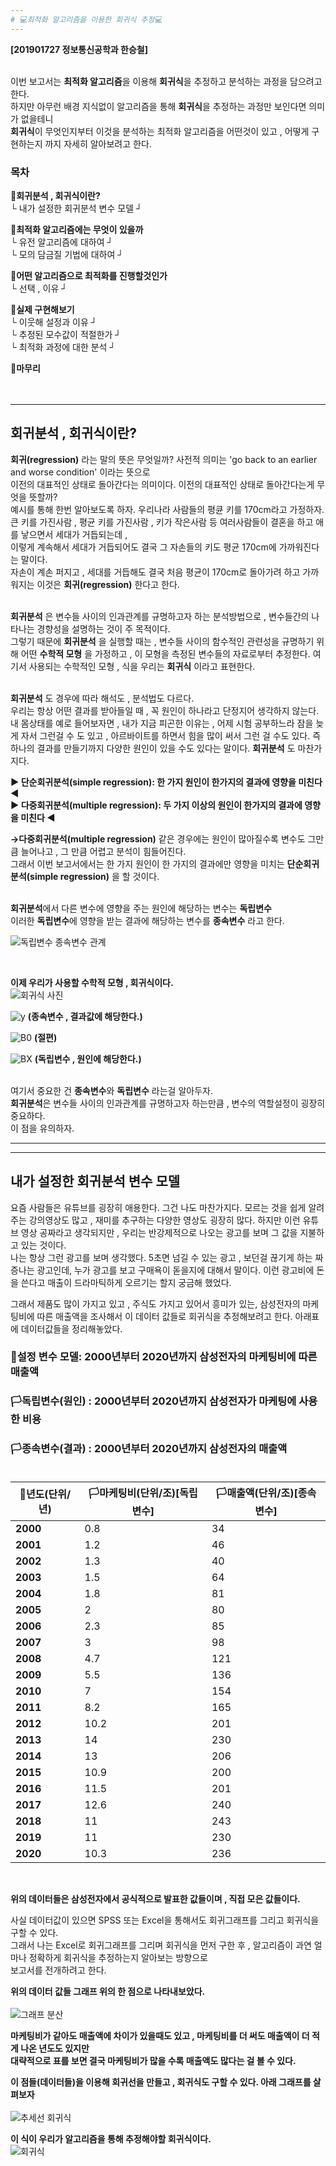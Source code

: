 ```yaml
---
# 💻최적화 알고리즘을 이용한 회귀식 추정💻 
---
```

**[201901727 정보통신공학과 한승철]**<br><br>


이번 보고서는 **최적화 알고리즘**을 이용해 **회귀식**을 추정하고 분석하는 과정을 담으려고한다. <br>
하지만 아무런 배경 지식없이 알고리즘을 통해 **회귀식**을 추정하는 과정만 보인다면 의미가 없을테니 <br>
**회귀식**이 무엇인지부터 이것을 분석하는 최적화 알고리즘을 어떤것이 있고 , 어떻게 구현하는지 까지 자세히 알아보려고 한다.

### 목차 
**🏴회귀분석 , 회귀식이란?**            
└ 내가 설정한 회귀분석 변수 모델 ┘

**🏴최적화 알고리즘에는 무엇이 있을까** <br>
└ 유전 알고리즘에 대하여 ┘ <br>
└ 모의 담금질 기법에 대하여 ┘ 

**🏴어떤 알고리즘으로 최적화를 진행할것인가** <br>
└ 선택 , 이유 ┘

**🏴실제 구현해보기** <br>
└ 이웃해 설정과 이유 ┘ <br>
└ 추정된 모수값이 적절한가 ┘ <br>
└ 최적화 과정에 대한 분석 ┘

**🏴마무리** <br><br><br>






---

## 회귀분석 , 회귀식이란? 

**회귀(regression)** 라는 말의 뜻은 무엇일까?  사전적 의미는 'go back to an earlier and worse condition' 이라는 뜻으로 <br>
이전의 대표적인 상태로 돌아간다는 의미이다. 이전의 대표적인 상태로 돌아간다는게 무엇을 뜻할까? <br>
예시를 통해 한번 알아보도록 하자. 우리나라 사람들의 평큔 키를 170cm라고 가정하자. <br> 
큰 키를 가진사람 , 평균 키를 가진사람 , 키가 작은사람 등 여러사람들이 결혼을 하고 애를 낳으면서 세대가 거듭되는데 , <br>
이렇게 계속해서 세대가 거듭되어도 결국 그 자손들의 키도 평균 170cm에 가까워진다는 말이다. <br>
자손이 계손 퍼지고 , 세대를 거듭해도 결국 처음 평균이 170cm로 돌아가려 하고 가까워지는 이것은 **회귀(regression)** 한다고 한다. <br><br>

**회귀분석** 은 변수들 사이의 인과관계를 규명하고자 하는 분석방법으로 , 변수들간의 나타나는 경향성을 설명하는 것이 주 목적이다. <br>
그렇기 때문에  **회귀분석** 을 실행할 때는 , 변수들 사이의 함수적인 관련성을 규명하기 위해 어떤 **수학적 모형** 을 가정하고 , 이 모형을 측정된 변수들의 자료로부터 추정한다. 여기서 사용되는 수학적인 모형 , 식을 우리는 **회귀식** 이라고 표현한다. <br><br>

**회귀분석** 도 경우에 따라 해석도 , 분석법도 다르다. <br>
우리는 항상 어떤 결과를 받아들일 때 , 꼭 원인이 하나라고 단정지어 생각하지 않는다. <br>
내 몸상태를 예로 들어보자면 , 내가 지금 피곤한 이유는 , 어제 시험 공부하느라 잠을 늦게 자서 그런걸 수 도 있고 , 아르바이트를 하면서 힘을 많이 써서 그런 걸 수도 있다. 즉 하나의 결과를 만들기까지 다양한 원인이 있을 수도 있다는 말이다. **회귀분석** 도 마찬가지다. <br>

**▶ 단순회귀분석(simple regression): 한 가지 원인이 한가지의 결과에 영향을 미친다 ◀** <br>
**▶ 다중회귀분석(multiple regression): 두 가지 이상의 원인이 한가지의 결과에 영향을 미친다 ◀** <br>

**→다중회귀분석(multiple regression)** 같은 경우에는 원인이 많아질수록 변수도 그만큼 늘어나고 , 그 만큼 어렵고 분석이 힘들어진다.<br>
그래서 이번 보고서에서는 한 가지 원인이 한 가지의 결과에만 영향을 미치는 **단순회귀분석(simple regression)** 을 할 것이다.<br><br>

**회귀분석**에서 다른 변수에 영향을 주는 원인에 해당하는 변수는 **독립변수**<br>
이러한 **독립변수**에 영향을 받는 결과에 해당하는 변수를 **종속변수** 라고 한다.


![독립변수 종속변수 관계](https://user-images.githubusercontent.com/101388379/174141645-82dbac6c-16c0-4d30-888a-cfcc679ad128.PNG)

<br>

**이제 우리가 사용할 수학적 모형 , 회귀식이다.** <br>
![회귀식 사진](https://user-images.githubusercontent.com/101388379/174155988-9efbf208-5cae-4633-802d-05583035af07.PNG)


 ![y](https://user-images.githubusercontent.com/101388379/174143375-6a1efcd8-7541-4813-80dc-49aa225e0c0e.PNG)
 **(종속변수 , 결과값에 해당한다.)**
 
 
![B0](https://user-images.githubusercontent.com/101388379/174143556-c5e481ab-3798-4fa2-aca4-50fc642c6b9c.PNG)
**(절편)**

![BX](https://user-images.githubusercontent.com/101388379/174143645-fcebc3df-b610-4f8e-92c7-94f61a476d9e.PNG)
**(독립변수 , 원인에 해당한다.)** <br><br>


여기서 중요한 건 **종속변수**와 **독립변수** 라는걸 알아두자. <br>
**회귀분석**은 변수들 사이의 인과관계를 규명하고자 하는만큼 , 변수의 역할설정이 굉장히 중요하다. <br>
이 점을 유의하자.

---
---
## 내가 설정한 회귀분석 변수 모델

요즘 사람들은 유튜브를 굉장히 애용한다. 그건 나도 마찬가지다. 모르는 것을 쉽게 알려주는 강의영상도 많고 , 재미를 추구하는 다양한 영상도 굉장히 많다.
하지만 이런 유튜브 영상 공짜라고 생각되지만 , 우리는 반강제적으로 나오는 광고를 보며 그 값을 지불하고 있는 것이다.<br>
나는 항상 그런 광고를 보며 생각했다. 5초면 넘길 수 있는 광고 , 보던걸 끊기게 하는 짜증나는 광고인데, 누가 광고를 보고 구매욕이 돋을지에 대해서 말이다.
이런 광고비에 돈을 쓴다고 매출이 드라마틱하게 오르기는 할지 궁금해 했었다. <br>

그래서 제품도 많이 가지고 있고 , 주식도 가지고 있어서 흥미가 있는, 삼성전자의 마케팅비에 따른 매출액을 조사해서 이 데이터 값들로 회귀식을 추정해보려고 한다. 
아래표에 데이터값들을 정리해놓았다.

### 🚩설정 변수 모델: 2000년부터 2020년까지 삼성전자의 마케팅비에 따른 매출액 <br>
### 🏳️독립변수(원인) : 2000년부터 2020년까지 삼성전자가 마케팅에 사용한 비용 <br>
### 🏳️종속변수(결과) : 2000년부터 2020년까지 삼성전자의 매출액 <br><br>



|🚩년도(단위/년)|🏳️마케팅비(단위/조)[독립변수]|🏳️매출액(단위/조)[종속변수]|
|------|---|---|
|**2000**|0.8|34|
|**2001**|1.2|46|
|**2002**|1.3|40|
|**2003**|1.5|64|
|**2004**|1.8|81|
|**2005**|2|80|
|**2006**|2.3|85|
|**2007**|3|98|
|**2008**|4.7|121|
|**2009**|5.5|136|
|**2010**|7|154|
|**2011**|8.2|165|
|**2012**|10.2|201|
|**2013**|14|230|
|**2014**|13|206|
|**2015**|10.9|200|
|**2016**|11.5|201|
|**2017**|12.6|240|
|**2018**|11|243|
|**2019**|11|230|
|**2020**|10.3|236|
<br>

**위의 데이터들은 삼성전자에서 공식적으로 발표한 값들이며 , 직접 모은 값들이다.** <br>

사실 데이터값이 있으면 SPSS 또는 Excel을 통해서도 회귀그래프를 그리고 회귀식을 구할 수 있다. <br>
그래서 나는 Excel로 회귀그래프를 그리며 회귀식을 먼저 구한 후 , 알고리즘이 과연 얼마나 정확하게 회귀식을 추정하는지 알아보는 방향으로<br>
보고서를 전개하려고 한다. <br>

**위의 데이터 값들 그래프 위의 한 점으로 나타내보았다.**<br><br>
![그래프 분산](https://user-images.githubusercontent.com/101388379/174152556-615067dd-8c95-4307-b719-e6136e2475ac.PNG)
<br>

**마케팅비가 같아도 매출액에 차이가 있을때도 있고 , 마케팅비를 더 써도 매출액이 더 적게 나온 년도도 있지만** <br>
**대략적으로 표를 보면 결국 마케팅비가 많을 수록 매출액도 많다는 걸 볼 수 있다.** <br>

**이 점들(데이터들)을 이용해 회귀선을 만들고 , 회귀식도 구할 수 있다. 아래 그래프를 살펴보자**<br><br>
![추세선 회귀식](https://user-images.githubusercontent.com/101388379/174155544-f049f77b-f0fe-4e04-8249-caee2a8a14d7.PNG) <br>

 **이 식이 우리가 알고리즘을 통해 추정해야할 회귀식이다.** <br>
![회귀식](https://user-images.githubusercontent.com/101388379/174156302-f97ecee5-e31f-4ccd-b712-b253a9a9b2f9.PNG)
